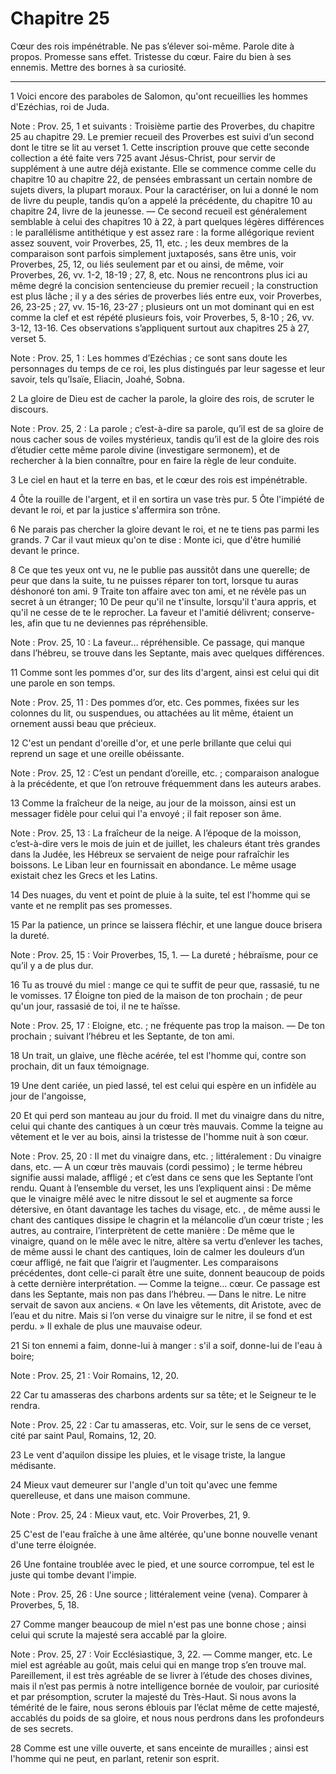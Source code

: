 # Chapitre 25

Cœur des rois impénétrable.
Ne pas s’élever soi-même.
Parole dite à propos.
Promesse sans effet.
Tristesse du cœur.
Faire du bien à ses ennemis.
Mettre des bornes à sa curiosité.

***

1 Voici encore des paraboles de Salomon, qu'ont recueillies les hommes d'Ezéchias, roi de Juda.

<span class="bible-note">Note : </span> Prov. 25, 1 et suivants : Troisième partie des Proverbes, du chapitre 25 au chapitre 29. Le premier recueil des Proverbes est suivi d’un second dont le titre se lit au verset 1. Cette inscription prouve que cette seconde collection a été faite vers 725 avant Jésus-Christ, pour servir de supplément à une autre déjà existante. Elle se commence comme celle du chapitre 10 au chapitre 22, de pensées embrassant un certain nombre de sujets divers, la plupart moraux. Pour la caractériser, on lui a donné le nom de livre du peuple, tandis qu’on a appelé la précédente, du chapitre 10 au chapitre 24, livre de la jeunesse. ― Ce second recueil est généralement semblable à celui des chapitres 10 à 22, à part quelques légères différences : le parallélisme antithétique y est assez rare : la forme allégorique revient assez souvent, voir Proverbes, 25, 11, etc. ; les deux membres de la comparaison sont parfois simplement juxtaposés, sans être unis, voir Proverbes, 25, 12, ou liés seulement par et ou ainsi, de même, voir
Proverbes, 26, vv. 1-2, 18-19 ; 27, 8, etc. Nous ne rencontrons plus ici au même degré la concision sentencieuse du premier recueil ; la construction est plus lâche ; il y a des séries de proverbes liés entre eux, voir Proverbes, 26, 23-25 ; 27, vv. 15-16, 23-27 ; plusieurs ont un mot dominant qui en est comme la clef et est répété plusieurs fois, voir Proverbes, 5, 8-10 ; 26, vv. 3-12, 13-16. Ces observations s’appliquent surtout aux chapitres 25 à 27, verset 5.

<span class="bible-note">Note : </span> Prov. 25, 1 : Les hommes d’Ezéchias ; ce sont sans doute les personnages du temps de ce roi, les plus distingués par leur sagesse et leur savoir, tels qu’Isaïe, Eliacin, Joahé, Sobna.


2 La gloire de Dieu est de cacher la parole, la gloire des rois, de scruter le discours.

<span class="bible-note">Note : </span> Prov. 25, 2 : La parole ; c’est-à-dire sa parole, qu’il est de sa gloire de nous cacher sous de voiles mystérieux, tandis qu’il est de la gloire des rois d’étudier cette même parole divine (investigare sermonem), et de rechercher à la bien connaître, pour en faire la règle de leur conduite.

3 Le ciel en haut et la terre en bas, et le cœur des rois est impénétrable.


4 Ôte la rouille de l'argent, et il en sortira un vase très pur. 5 Ôte l'impiété de devant le roi, et par la justice s'affermira son trône.


6 Ne parais pas chercher la gloire devant le roi, et ne te tiens pas parmi les grands. 7 Car il vaut mieux qu'on te dise : Monte ici, que d'être humilié devant le prince.


8 Ce que tes yeux ont vu, ne le publie pas aussitôt dans une querelle; de peur que dans la suite, tu ne puisses réparer ton tort, lorsque tu auras déshonoré ton ami. 9 Traite ton affaire avec ton ami, et ne révèle pas un secret à un étranger; 10 De peur qu'il ne t'insulte, lorsqu'il t'aura appris, et qu'il ne cesse de te le reprocher.
La faveur et l'amitié délivrent; conserve-les, afin que tu ne deviennes pas répréhensible.

<span class="bible-note">Note : </span> Prov. 25, 10 : La faveur… répréhensible. Ce passage, qui manque dans l’hébreu, se trouve dans les Septante, mais avec quelques différences.


11 Comme sont les pommes d'or, sur des lits d'argent, ainsi est celui qui dit une parole en son temps.

<span class="bible-note">Note : </span> Prov. 25, 11 : Des pommes d’or, etc. Ces pommes, fixées sur les colonnes du lit, ou suspendues, ou attachées au lit même, étaient un ornement aussi beau que précieux.


12 C'est un pendant d'oreille d'or, et une perle brillante que celui qui reprend un sage et une oreille obéissante.

<span class="bible-note">Note : </span> Prov. 25, 12 : C’est un pendant d’oreille, etc. ; comparaison analogue à la précédente, et que l’on retrouve fréquemment dans les auteurs arabes.


13 Comme la fraîcheur de la neige, au jour de la moisson, ainsi est un messager fidèle pour celui qui l'a envoyé ; il fait reposer son âme.

<span class="bible-note">Note : </span> Prov. 25, 13 : La fraîcheur de la neige. A l’époque de la moisson, c’est-à-dire vers le mois de juin et de juillet, les chaleurs étant très grandes dans la Judée, les Hébreux se servaient de neige pour rafraîchir les boissons. Le Liban leur en fournissait en abondance. Le même usage existait chez les Grecs et les Latins.


14 Des nuages, du vent et point de pluie à la suite, tel est l'homme qui se vante et ne remplit pas ses promesses.


15 Par la patience, un prince se laissera fléchir, et une langue douce brisera la dureté.

<span class="bible-note">Note : </span> Prov. 25, 15 : Voir Proverbes, 15, 1. ― La dureté ; hébraïsme, pour ce qu’il y a de plus dur.


16 Tu as trouvé du miel : mange ce qui te suffit de peur que, rassasié, tu ne le vomisses. 17 Éloigne ton pied de la maison de ton prochain ; de peur qu'un jour, rassasié de toi, il ne te haïsse.

<span class="bible-note">Note : </span> Prov. 25, 17 : Eloigne, etc. ; ne fréquente pas trop la maison. ― De ton prochain ; suivant l’hébreu et les Septante, de ton ami.


18 Un trait, un glaive, une flèche acérée, tel est l'homme qui, contre son prochain, dit un faux témoignage.


19 Une dent cariée, un pied lassé, tel est celui qui espère en un infidèle au jour de l'angoisse,


20 Et qui perd son manteau au jour du froid.
Il met du vinaigre dans du nitre, celui qui chante des cantiques à un cœur très mauvais.
Comme la teigne au vêtement et le ver au bois, ainsi la tristesse de l'homme nuit à son cœur.

<span class="bible-note">Note : </span> Prov. 25, 20 : Il met du vinaigre dans, etc. ; littéralement : Du vinaigre dans, etc. ― A un cœur très mauvais (cordi pessimo) ; le terme hébreu signifie aussi malade, affligé ; et c’est dans ce sens que les Septante l’ont rendu. Quant à l’ensemble du verset, les uns l’expliquent ainsi : De même que le vinaigre mêlé avec le nitre dissout le sel et augmente sa force détersive, en ôtant davantage les taches du visage, etc. , de même aussi le chant des cantiques dissipe le chagrin et la mélancolie d’un cœur triste ; les autres, au contraire, l’interprètent de cette manière : De même que le vinaigre, quand on le mêle avec le nitre, altère sa vertu d’enlever les taches, de même aussi le chant des cantiques, loin de calmer les douleurs d’un cœur affligé, ne fait que l’aigrir et l’augmenter. Les comparaisons précédentes, dont celle-ci paraît être une suite, donnent beaucoup de poids à cette dernière interprétation. ― Comme la teigne… cœur. Ce passage est dans les Septante, mais non pas dans l’hébreu. ― Dans le
nitre. Le nitre servait de savon aux anciens. « On lave les vêtements, dit Aristote, avec de l’eau et du nitre. Mais si l’on verse du vinaigre sur le nitre, il se fond et est perdu. » Il exhale de plus une mauvaise odeur.


21 Si ton ennemi a faim, donne-lui à manger : s'il a soif, donne-lui de l'eau à boire;

<span class="bible-note">Note : </span> Prov. 25, 21 : Voir Romains, 12, 20.

22 Car tu amasseras des charbons ardents sur sa tête; et le Seigneur te le rendra.

<span class="bible-note">Note : </span> Prov. 25, 22 : Car tu amasseras, etc. Voir, sur le sens de ce verset, cité par saint Paul, Romains, 12, 20.


23 Le vent d'aquilon dissipe les pluies, et le visage triste, la langue médisante.


24 Mieux vaut demeurer sur l'angle d'un toit qu'avec une femme querelleuse, et dans une maison commune.

<span class="bible-note">Note : </span> Prov. 25, 24 : Mieux vaut, etc. Voir Proverbes, 21, 9.


25 C'est de l'eau fraîche à une âme altérée, qu'une bonne nouvelle venant d'une terre éloignée.


26 Une fontaine troublée avec le pied, et une source corrompue, tel est le juste qui tombe devant l'impie.

<span class="bible-note">Note : </span> Prov. 25, 26 : Une source ; littéralement veine (vena). Comparer à Proverbes, 5, 18.


27 Comme manger beaucoup de miel n'est pas une bonne chose ; ainsi celui qui scrute la majesté sera accablé par la gloire.

<span class="bible-note">Note : </span> Prov. 25, 27 : Voir Ecclésiastique, 3, 22. ― Comme manger, etc. Le miel est agréable au goût, mais celui qui en mange trop s’en trouve mal. Pareillement, il est très agréable de se livrer à l’étude des choses divines, mais il n’est pas permis à notre intelligence bornée de vouloir, par curiosité et par présomption, scruter la majesté du Très-Haut. Si nous avons la témérité de le faire, nous serons éblouis par l’éclat même de cette majesté, accablés du poids de sa gloire, et nous nous perdrons dans les profondeurs de ses secrets.


28 Comme est une ville ouverte, et sans enceinte de murailles ; ainsi est l'homme qui ne peut, en parlant, retenir son esprit.

